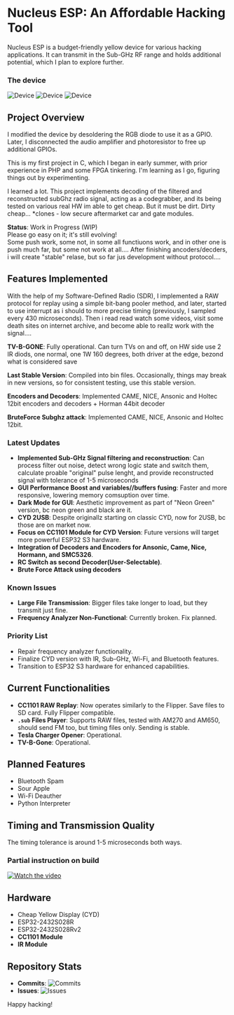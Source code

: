 # Nucleus ESP: An Affordable Hacking Tool

Nucleus ESP is a budget-friendly yellow device for various hacking applications. It can transmit in the Sub-GHz RF range and holds additional potential, which I plan to explore further.

### The device
![Device](https://github.com/GthiN89/NucleusESP32/blob/main/images/brute.jpg)
![Device](https://github.com/GthiN89/NucleusESP32/blob/main/images/decoder.jpg)
![Device](https://github.com/GthiN89/NucleusESP32/blob/main/images/encoder.jpg)

## Project Overview

I modified the device by desoldering the RGB diode to use it as a GPIO. Later, I disconnected the audio amplifier and photoresistor to free up additional GPIOs.

This is my first project in C, which I began in early summer, with prior experience in PHP and some FPGA tinkering. I'm learning as I go, figuring things out by experimenting.

I learned a lot. This project implements decoding of the filtered and reconstructed subGhz radio signal, acting as a codegrabber, and its being tested on various real HW im able to get cheap. But it must be dirt. Dirty cheap...
*clones - low secure aftermarket car and gate modules.

**Status**: Work in Progress (WIP)  
Please go easy on it; it's still evolving!  
Some push work, some not, in some all functiuons work, and in other one is push much far, but some not work at all.... After finishing ancoders/decders, i will create "stable" relase, but so far jus development without protocol....

## Features Implemented

With the help of my Software-Defined Radio (SDR), I implemented a RAW protocol for replay using a simple bit-bang pooler method, and later, started to use interrupt as i should to more precise timing (previously, I sampled every 430 microseconds). Then i read read watch some videos, visit some death sites on internet archive, and become able to reallz work with the signal....

**TV-B-GONE**: Fully operational. Can turn TVs on and off, on HW side use 2 IR diods, one normal, one 1W  160 degrees, both driver at the edge, bezond what is considered save

**Last Stable Version**: Compiled into bin files. Occasionally, things may break in new versions, so for consistent testing, use this stable version.

**Encoders and Decoders**: Implemented CAME, NICE, Ansonic and Holtec 12bit encoders and decoders + Horman 44bit decoder

**BruteForce Subghz attack**: Implemented CAME, NICE, Ansonic and Holtec 12bit.

### Latest Updates
- **Implemented Sub-GHz Signal filtering and reconstruction**: Can process filter out noise, detect wrong logic state and switch them, calculate proable "original" pulse lenght, and provide reconstructed signal with tolerance of 1-5 microseconds
- **GUI Performance Boost and variables//buffers fusing**: Faster and more responsive, lowering memory comsuption over time.
- **Dark Mode for GUI**: Aesthetic improvement as part of "Neon Green" version, bc neon green and black are it.
- **CYD 2USB**: Despite originallz starting on classic CYD, now for 2USB, bc those are on market now.
- **Focus on CC1101 Module for CYD Version**: Future versions will target more powerful ESP32 S3 hardware.
- **Integration of Decoders and Encoders for Ansonic, Came, Nice, Hormann, and SMC5326**.
- **RC Switch as second Decoder(User-Selectable)**.
- **Brute Force Attack using decoders** 

### Known Issues
- **Large File Transmission**: Bigger files take longer to load, but they transmit just fine.
- **Frequency Analyzer Non-Functional**: Currently broken. Fix planned.

### Priority List
- Repair frequency analyzer functionality.
- Finalize CYD version with IR, Sub-GHz, Wi-Fi, and Bluetooth features.
- Transition to ESP32 S3 hardware for enhanced capabilities.

## Current Functionalities
- **CC1101 RAW Replay**: Now operates similarly to the Flipper. Save files to SD card. Fully Flipper compatible.  
- **`.sub` Files Player**: Supports RAW files, tested with AM270 and AM650, should send FM too, but timing files only. Sending is stable.  
- **Tesla Charger Opener**: Operational.  
- **TV-B-Gone**: Operational.

## Planned Features
- Bluetooth Spam  
- Sour Apple  
- Wi-Fi Deauther  
- Python Interpreter  

## Timing and Transmission Quality

The timing tolerance is around 1-5 microseconds both ways.


### Partial instruction on build

[![Watch the video](https://github.com/GthiN89/NucleusESP32/raw/refs/heads/main/images/Untitled.png)](https://github.com/GthiN89/NucleusESP32/raw/refs/heads/main/video/video.mp4)

## Hardware
- Cheap Yellow Display (CYD)  
- ESP32-2432S028R  
- ESP32-2432S028Rv2  
- **CC1101 Module**  
- **IR Module**

## Repository Stats
- **Commits**: ![Commits](https://img.shields.io/github/commit-activity/m/GthiN89/NucleusESP32)
- **Issues**: ![Issues](https://img.shields.io/github/issues/GthiN89/NucleusESP32)

Happy hacking!
